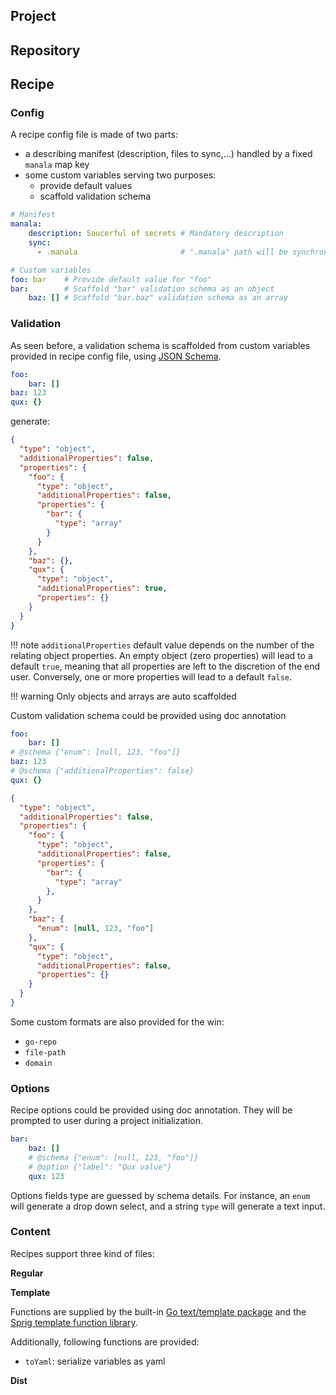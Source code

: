 ## Project

## Repository

## Recipe

### Config

A recipe config file is made of two parts:

* a describing manifest (description, files to sync,...) handled by a fixed `manala` map key
* some custom variables serving two purposes:
    * provide default values
    * scaffold validation schema

```yaml
# Manifest
manala:
    description: Saucerful of secrets # Mandatory description
    sync:
      - .manala                       # ".manala" path will be synchronized on project

# Custom variables
foo: bar    # Provide default value for "foo"
bar:        # Scaffold "bar" validation schema as an object
    baz: [] # Scaffold "bar.baz" validation schema as an array
```

### Validation

As seen before, a validation schema is scaffolded from custom variables provided in recipe config file, using [JSON Schema](https://json-schema.org/).

```yaml
foo:
    bar: []
baz: 123
qux: {}
```

generate:

```json
{
  "type": "object",
  "additionalProperties": false,
  "properties": {
    "foo": {
      "type": "object",
      "additionalProperties": false,
      "properties": {
        "bar": {
          "type": "array"
        }
      }
    },
    "baz": {},
    "qux": {
      "type": "object",
      "additionalProperties": true,
      "properties": {}
    }
  }
}
```

!!! note
    `additionalProperties` default value depends on the number of the relating object properties. An empty object
    (zero properties) will lead to a default `true`, meaning that all properties are left to the discretion of the end
    user. Conversely, one or more properties will lead to a default `false`.

!!! warning
    Only objects and arrays are auto scaffolded

Custom validation schema could be provided using doc annotation 

```yaml
foo:
    bar: []
# @schema {"enum": [null, 123, "foo"]}
baz: 123
# @schema {"additionalProperties": false}
qux: {}
```

```json
{
  "type": "object",
  "additionalProperties": false,
  "properties": {
    "foo": {
      "type": "object",
      "additionalProperties": false,
      "properties": {
        "bar": {
          "type": "array"
        },
      }
    },
    "baz": {
      "enum": [null, 123, "foo"]
    },
    "qux": {
      "type": "object",
      "additionalProperties": false,
      "properties": {}
    }
  }
}
```

Some custom formats are also provided for the win:

* `go-repo`
* `file-path`
* `domain` 

### Options

Recipe options could be provided using doc annotation. They will be prompted to user during a project initialization.

```yaml
bar:
    baz: []
    # @schema {"enum": [null, 123, "foo"]}
    # @option {"label": "Qux value"} 
    qux: 123
```

Options fields type are guessed by schema details. For instance, an `enum` will  generate a drop down select, and a 
string `type` will generate a text input.

### Content

Recipes support three kind of files:

**Regular**

**Template**

Functions are supplied by the built-in [Go text/template package](https://golang.org/pkg/text/template/) and the
[Sprig template function library](http://masterminds.github.io/sprig/).

Additionally, following functions are provided:
* `toYaml`: serialize variables as yaml

**Dist**
